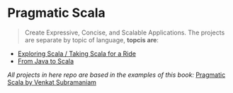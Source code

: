 Pragmatic Scala
=======================

> Create Expressive, Concise, and Scalable Applications. The projects are separate by topic of language, **topcis are**:

* [Exploring Scala / Taking Scala for a Ride](https://github.com/robsonoduarte/learn-scala/tree/master/pragmatic-scala/from-java-to-scala)
* [From Java to Scala](https://github.com/robsonoduarte/learn-scala/tree/master/pragmatic-scala/from-java-to-scala)





*All projects in here repo are based in the examples of this book:*
[Pragmatic Scala by Venkat Subramaniam](https://pragprog.com/book/vsscala2/pragmatic-scala)
